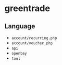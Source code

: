 greentrade
==========

Language
--------
- `account/recurring.php`
- `account/voucher.php`
- `api`
- `openbay`
- `tool`
